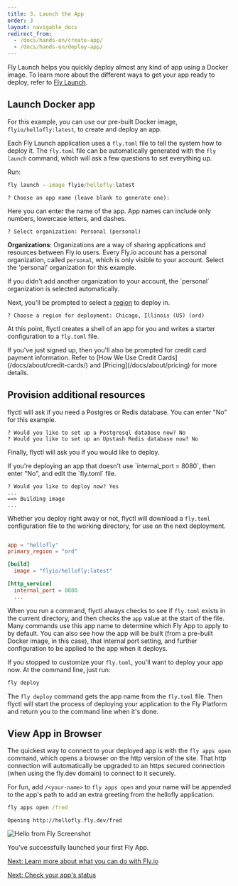 ```yaml
---
title: 3. Launch the App
order: 3
layout: navigable_docs
redirect_from: 
  - /docs/hands-on/create-app/
  - /docs/hands-on/deploy-app/
---
```


Fly Launch helps you quickly deploy almost any kind of app using a Docker image. To learn more about the different ways to get your app ready to deploy, refer to [Fly Launch](/docs/apps/launch/).

## Launch Docker app

For this example, you can use our pre-built Docker image, `flyio/hellofly:latest`, to create and deploy an app. 

Each Fly Launch application uses a `fly.toml` file to tell the system how to deploy it. The `fly.toml` file can be automatically generated with the `fly launch` command, which will ask a few questions to set everything up.

Run:

```cmd
fly launch --image flyio/hellofly:latest
```
```output 
? Choose an app name (leave blank to generate one):
```

Here you can enter the name of the app. App names can include only numbers, lowercase letters, and dashes.

```output 
? Select organization: Personal (personal)
```

**Organizations**: Organizations are a way of sharing applications and resources between Fly.io users. Every Fly.io account has a personal organization, called `personal`, which is only visible to your account. Select the 'personal' organization for this example.

<div class="callout">
    If you didn't add another organization to your account, the `personal` organization is selected automatically.  
</div>

Next, you'll be prompted to select a [region](/docs/reference/regions/) to deploy in.

```output
? Choose a region for deployment: Chicago, Illinois (US) (ord)
```

At this point, flyctl creates a shell of an app for you and writes a starter configuration to a `fly.toml` file. 

<div class="callout">
If you've just signed up, then you'll also be prompted for credit card payment information. Refer to [How We Use Credit Cards](/docs/about/credit-cards/) and [Pricing](/docs/about/pricing) for more details.
</div>

## Provision additional resources

flyctl will ask if you need a Postgres or Redis database. You can enter "No" for this example.

```output
? Would you like to set up a Postgresql database now? No
? Would you like to set up an Upstash Redis database now? No
```

Finally, flyctl will ask you if you would like to deploy.

<div class="callout">
If you're deploying an app that doesn't use `internal_port = 8080`, then enter "No", and edit the `fly.toml` file.
</div>

```output
? Would you like to deploy now? Yes
...
==> Building image
...
```

Whether you deploy right away or not, flyctl will download a `fly.toml` configuration file to the working directory, for use on the next deployment.

```toml

app = "hellofly"
primary_region = "ord"

[build]
  image = "flyio/hellofly:latest"

[http_service]
  internal_port = 8080
  ...
```

When you run a command, flyctl always checks to see if `fly.toml` exists in the current directory, and then checks the `app` value at the start of the file. Many commands use this app name to determine which Fly App to apply to by default. You can also see how the app will be built (from a pre-built Docker image, in this case), that internal port setting, and further configuration to be applied to the app when it deploys.

If you stopped to customize your `fly.toml`, you'll want to deploy your app now. At the command line, just run:

```cmd
fly deploy
```

The `fly deploy` command gets the app name from the `fly.toml` file. Then flyctl will start the process of deploying your application to the Fly Platform and return you to the command line when it's done.

## View App in Browser

The quickest way to connect to your deployed app is with the `fly apps open` command, which opens a browser on the http version of the site. That http connection will automatically be upgraded to an https secured connection (when using the fly.dev domain) to connect to it securely.

For fun, add `/<your-name>` to `fly apps open` and your name will be appended to the app's path to add an extra greeting from the hellofly application.

```cmd
fly apps open /fred
```
```out
Opening http://hellofly.fly.dev/fred
```

<img src="/docs/hands-on/images/helloflyandfred.webp" alt="Hello from Fly Screenshot" class="rounded-xl shadow-lg">

You've successfully launched your first Fly App.

[Next: Learn more about what you can do with Fly.io](/docs/hands-on/next/)


[Next: Check your app's status](/docs/hands-on/check-app-status/)
